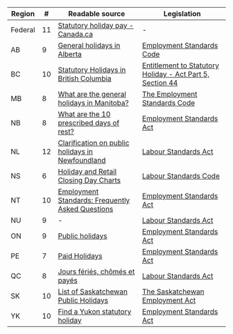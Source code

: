 | Region  | #   | Readable source                                                                                                                                                                                            | Legislation                                                                                                                                                                                                           |
| ------- | --- | ---------------------------------------------------------------------------------------------------------------------------------------------------------------------------------------------------------- | --------------------------------------------------------------------------------------------------------------------------------------------------------------------------------------------------------------------- |
| Federal | 11  | [Statutory holiday pay - Canada.ca](https://www.tpsgc-pwgsc.gc.ca/remuneration-compensation/services-paye-pay-services/paye-information-pay/vie-life/vie-conge-life-leave/conge-paye-holiday-pay-eng.html) | -                                                                                                                                                                                                                     |
| AB      | 9   | [General holidays in Alberta](https://www.alberta.ca/alberta-general-holidays.aspx#toc-1)                                                                                                                  | [Employment Standards Code](https://www.canlii.org/en/ab/laws/stat/rsa-2000-c-e-9/latest/rsa-2000-c-e-9.html#sec25)                                                                                                   |
| BC      | 10  | [Statutory Holidays in British Columbia](https://www2.gov.bc.ca/gov/content/employment-business/employment-standards-advice/employment-standards/statutory-holidays#body)                                  | [Entitlement to Statutory Holiday - Act Part 5, Section 44](https://www2.gov.bc.ca/gov/content/employment-business/employment-standards-advice/employment-standards/forms-resources/igm/esa-part-5-section-44#policy) |
| MB      | 8   | [What are the general holidays in Manitoba?](https://www.gov.mb.ca/labour/standards/doc,gen-holidays-after-april-30-07,factsheet.html#q12)                                                                 | [The Employment Standards Code](https://web2.gov.mb.ca/laws/statutes/ccsm/e110e.php#21)                                                                                                                               |
| NB      | 8   | [What are the 10 prescribed days of rest?](https://www2.gnb.ca/content/gnb/en/departments/elg/local_government/content/governance/content/days_of_rest_act/faq.html#2)                                     | [Employment Standards Act](http://laws.gnb.ca/en/ShowPdf/cs/E-7.2.pdf)                                                                                                                                                |
| NL      | 12  | [Clarification on public holidays in Newfoundland](https://gist.github.com/pcraig3/81dff348ddf52777c9f918c3032531bd)                                                                                       | [Labour Standards Act](https://assembly.nl.ca/legislation/sr/statutes/l02.htm#14_)                                                                                                                                    |
| NS      | 6   | [Holiday and Retail Closing Day Charts](https://novascotia.ca/lae/employmentrights/holidaychart.asp)                                                                                                       | [Labour Standards Code](https://novascotia.ca/lae/employmentrights/holidaychart.asp)                                                                                                                                  |
| NT      | 10  | [Employment Standards: Frequently Asked Questions](https://www.ece.gov.nt.ca/en/services/employment-standards/frequently-asked-questions)                                                                  | [Employment Standards Act](https://www.justice.gov.nt.ca/en/files/legislation/employment-standards/employment-standards.a.pdf)                                                                                        |
| NU      | 9   | -                                                                                                                                                                                                          | [Labour Standards Act](https://nu-lsco.ca/faq-s?tmpl=component&faqid=11)                                                                                                                                              |
| ON      | 9   | [Public holidays](https://www.ontario.ca/document/your-guide-employment-standards-act-0/public-holidays)                                                                                                   | [Employment Standards Act](https://www.ontario.ca/laws/statute/00e41#BK0)                                                                                                                                             |
| PE      | 7   | [Paid Holidays](https://www.princeedwardisland.ca/en/information/economic-growth-tourism-and-culture/paid-holidays)                                                                                        | [Employment Standards Act](https://www.princeedwardisland.ca/sites/default/files/legislation/E-06-2-Employment%20Standards%20Act.pdf)                                                                                 |
| QC      | 8   | [Jours fériés, chômés et payés](https://www2.gouv.qc.ca/entreprises/portail/quebec/ressourcesh?lang=fr&g=ressourcesh&sg=personnel&t=o&e=2318829344:3908165687)                                             | [Labour Standards Act](https://www.cnt.gouv.qc.ca/en/leaves-and-absences/statutory-holidays/labour-standards/section-60/index.html)                                                                                   |
| SK      | 10  | [List of Saskatchewan Public Holidays](https://www.saskatchewan.ca/business/employment-standards/vacations-holidays-leaves-and-absences/public-statutory-holidays/list-of-saskatchewan-public-holidays)    | [The Saskatchewan Employment Act](https://publications.saskatchewan.ca/#/products/70351)                                                                                                                              |
| YK      | 10  | [Find a Yukon statutory holiday](https://yukon.ca/en/doing-business/employer-responsibilities/find-yukon-statutory-holiday)                                                                                | [Employment Standards Act](http://www.gov.yk.ca/legislation/acts/emst_c.pdf)                                                                                                                                          |
